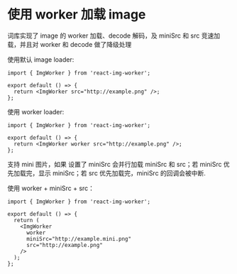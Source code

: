 # 使用 worker 加载 image

词库实现了 image 的 worker 加载、decode 解码，及 miniSrc 和 src 竞速加载，并且对 worker 和 decode 做了降级处理

使用默认 image loader:

```tsx
import { ImgWorker } from 'react-img-worker';

export default () => {
  return <ImgWorker src="http://example.png" />;
};
```

使用 worker loader:

```tsx
import { ImgWorker } from 'react-img-worker';

export default () => {
  return <ImgWorker worker src="http://example.png" />;
};
```

支持 mini 图片，如果 设置了 miniSrc 会并行加载 miniSrc 和 src；若 miniSrc 优先加载完，显示 miniSrc；若 src 优先加载完，miniSrc 的回调会被中断.

使用 worker + miniSrc + src：

```tsx
import { ImgWorker } from 'react-img-worker';

export default () => {
  return (
    <ImgWorker
      worker
      miniSrc="http://example.mini.png"
      src="http://example.png"
    />
  );
};
```
